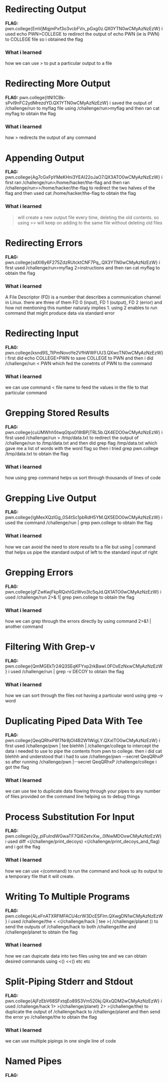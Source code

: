# Redirecting Output 

**FLAG:** pwn.college{EmVjMqjmPxf3o3vcbFVn_pGxg0z.QX0YTN0wCMyAzNzEzW}
i used echo PWN>COLLEGE to redirect the output of echo PWN (ie is PWN) to COLLEGE file so i obtained the flag

### What i learned 
how we can use > to put a particular output to a file

# Redirecting More Output 

**FLAG:** pwn.college{ItNl1CBk-sPvI9nFC2ydMrezdYD.QX1YTN0wCMyAzNzEzW}
i saved the output of /challenge/run to myflag file using /challenge/run>myflag and then ran cat myflag to obtain the flag 

### What i learned 
how >  redirects the output of any command

# Appending Output 

**FLAG:** pwn.college{Ag7cGxFpYMeKHni3YEAI22oJaO7.QX3ATO0wCMyAzNzEzW}
i first ran /challenge/run>/home/hacker/the-flag and then ran /challenge/run>>/home/hacker/the-flag to redirect the two halves of the flag and then used cat /home/hacker/the-flag to obtain the flag

### What i learned 
> will create a new output file every time, deleting the old contents. so using >> will keep on adding to the same file without deleting old files

# Redirecting Errors

**FLAG:** pwn.college{sdXI6y6F275ZdzRUtcktCNF7Pq_.QX3YTN0wCMyAzNzEzW}
i first used /challenge/run>myflag 2>instructions and then ran cat myflag to obtain the flag

### What i learned 
A File Descriptor (FD) is a number that describes a communication channel in Linux. there are three of them FD 0 (input), FD 1 (output), FD 2 (error) and how not mentioning this number naturaly implies 1. using 2 enables to run command that might produce data via standard error

# Redirecting Input 

**FLAG:** pwn.college{ksnd9S_TtPmNovoYe2VfhWWFUU3.QXwcTN0wCMyAzNzEzW}
i first did echo COLLEGE>PWN to save COLLEGE to PWN and then i did /challenge/run < PWN which fed the conetnts of PWN to the command

### What i learned 
we can use command < file name to feed the values in the file to that particular command 

# Grepping Stored Results

**FLAG:** pwn.college{cuUMWhh5twqGtps018tBPjTRL5b.QX4EDO0wCMyAzNzEzW}
i first used /challenge/run > /tmp/data.txt to redirect the output of /challenge/run to /tmp/data.txt and then did grep flag /tmp/data.txt which gave me a list of words with the word flag so then i tried grep pwn.college /tmp/data.txt to obtain the flag 

### What i learned 
how using grep command helps us sort through thousands of lines of code 

# Grepping Live Output

**FLAG:** pwn.college{IgMexXQzlGg_0S4tSc1pbRdH5YM.QX5EDO0wCMyAzNzEzW}
i used the command  /challenge/run | grep pwn.college to obtain the flag

### What i learned
how we can avoid the need to store results to a file but using | command that helps us pipe the standard output of left to the standard input of right

# Grepping Errors

**FLAG:** pwn.college{gFZwKwjFkpRQxhIGzWvo3lc5qJd.QX1ATO0wCMyAzNzEzW}
i used /challenge/run 2>& 1| grep pwn.college to obtain the flag

### What i learned 
how we can grep through the errors directly by using command 2>&1 | another command

# Filtering With Grep-v 

**FLAG:** pwn.college{QmMGEkTr24Q3SEqKFYxp2rkBawI.0FOxEzNxwCMyAzNzEzW}
i used /challenge/run | grep -v DECOY to obtain the flag

### What i learned 
how we can sort through the files not having a particular word using grep -v word 

# Duplicating Piped Data With Tee

**FLAG:** pwn.college{QeqQRhxP8f7Nr8jOI4B2W1WigLY.QXxITO0wCMyAzNzEzW}
i first used /challenge/pwn | tee blehhh | /challenge/college to intercept the data i needed to use to pipe the contents from pwn to college. then i did cat blehhh and understood that i had to use /challenge/pwn --secret QeqQRhxP so after running /challenge/pwn |--secret QeqQRhxP /challenge/college i got the flag

### What i learned 
we can use tee to duplicate data flowing through your pipes to any number of files provided on the command line helping us to debug things

# Process Substitution For Input

**FLAG:** pwn.college{Qy_pIFulndWGwaTF7Qi6ZetvXw_.0lNwMDOxwCMyAzNzEzW}
i used diff <(/challenge/print_decoys) <(/challenge/print_decoys_and_flag) and i got the flag

### What i learned 
how we can use <(command) to run the command and  hook up its output to a temporary file that it will create.

# Writing To Multiple Programs

**FLAG:** pwn.college{ALeFnATXRFMFACU4crW3DcESFIm.QXwgDN1wCMyAzNzEzW}
i used /challenge/the < <(/challenge/hack | tee >( /challenge/planet )) to send the outputs of /challenge/hack to both /challenge/the and /challenge/planet to obtain the flag

### What i learned 
how we can dupicate data into two files using tee and we can obtain desired commands using <() <<() etc etc

# Split-Piping Stderr and Stdout 

**FLAG:** pwn.college{AjFzEbV68SFxtqEo89S3Vm520kj.QXxQDM2wCMyAzNzEzW}
i used /challenge/hack 1> >(/challenge/planet) 2> >(/challenge/the) to duplicate the output of /challenge/hack to /challenge/planet and then send the error yo /challenge/the to obtain the flag


### What i learned 
we can use multiple pipings in one single line of code

# Named Pipes

**FLAG:** 
